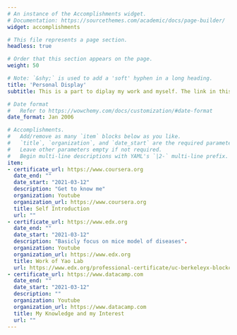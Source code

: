 ```yaml
---
# An instance of the Accomplishments widget.
# Documentation: https://sourcethemes.com/academic/docs/page-builder/
widget: accomplishments

# This file represents a page section.
headless: true

# Order that this section appears on the page.
weight: 50

# Note: `&shy;` is used to add a 'soft' hyphen in a long heading.
title: 'Personal Display'
subtitle: This is a part to diplay my work and myself. The link in this part will lead to vedios made by myself.

# Date format
#   Refer to https://wowchemy.com/docs/customization/#date-format
date_format: Jan 2006

# Accomplishments.
#   Add/remove as many `item` blocks below as you like.
#   `title`, `organization`, and `date_start` are the required parameters.
#   Leave other parameters empty if not required.
#   Begin multi-line descriptions with YAML's `|2-` multi-line prefix.
item:
- certificate_url: https://www.coursera.org
  date_end: ""
  date_start: "2021-03-12"
  description: "Get to know me"
  organization: Youtube
  organization_url: https://www.coursera.org
  title: Self Introduction
  url: ""
- certificate_url: https://www.edx.org
  date_end: ""
  date_start: "2021-03-12"
  description: "Basicly focus on mice model of diseases".
  organization: Youtube
  organization_url: https://www.edx.org
  title: Work of Yao Lab
  url: https://www.edx.org/professional-certificate/uc-berkeleyx-blockchain-fundamentals
- certificate_url: https://www.datacamp.com
  date_end: ""
  date_start: "2021-03-12"
  description: ""
  organization: Youtube
  organization_url: https://www.datacamp.com
  title: My Knowledge and my Interest
  url: ""
---
```

